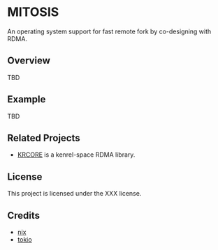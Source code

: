 # MITOSIS

An operating system support for fast remote fork by co-designing with RDMA. 


## Overview 
TBD

## Example 
TBD

## Related Projects

- [KRCORE](https://ipads.se.sjtu.edu.cn:1312/distributed-rdma-serverless/kernel-rdma/rust-kernel-rdma/-/tree/master/) is a kenrel-space RDMA library.

## License
This project is licensed under the XXX license.


## Credits 
- [nix](https://docs.rs/nix/latest/nix/)
- [tokio](https://tokio.rs)
